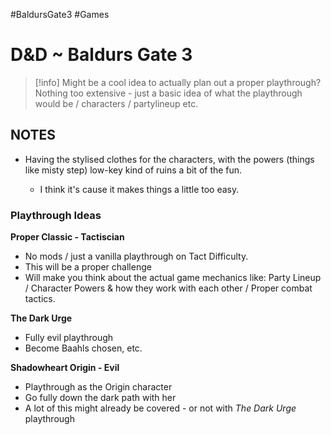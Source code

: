 #BaldursGate3 #Games

# D&D ~ Baldurs Gate 3 

>[!info] Might be a cool idea to actually plan out a proper playthrough?
> Nothing too extensive - just a basic idea of what the playthrough would be / characters / partylineup etc.

## NOTES

* Having the stylised clothes for the characters, with the powers (things like misty step) low-key kind of ruins a bit of the fun.
  
  - I think it's cause it makes things a little too easy.
  
  
### Playthrough Ideas

**Proper Classic - Tactiscian**
- No mods / just a vanilla playthrough on Tact Difficulty.
- This will be a proper challenge
- Will make you think about the actual game mechanics like: Party Lineup / Character Powers & how they work with each other / Proper combat tactics.
  
**The Dark Urge**
- Fully evil playthrough
- Become Baahls chosen, etc.


**Shadowheart Origin - Evil**
- Playthrough as the Origin character
- Go fully down the dark path with her
- A lot of this might already be covered - or not with *The Dark Urge* playthrough


  
